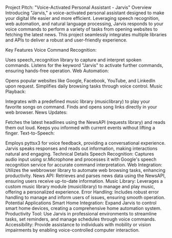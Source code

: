 Project Pitch: "Voice-Activated Personal Assistant - Jarvis"
Overview
Introducing "Jarvis," a voice-activated personal assistant designed to make your digital life easier and more efficient. Leveraging speech recognition, web automation, and natural language processing, Jarvis responds to your voice commands to perform a variety of tasks from opening websites to fetching the latest news. This project seamlessly integrates multiple libraries and APIs to deliver a robust and user-friendly experience.

Key Features
Voice Command Recognition:

Uses speech_recognition library to capture and interpret spoken commands.
Listens for the keyword "Jarvis" to activate further commands, ensuring hands-free operation.
Web Automation:

Opens popular websites like Google, Facebook, YouTube, and LinkedIn upon request.
Simplifies daily browsing tasks through voice control.
Music Playback:

Integrates with a predefined music library (musiclibrary) to play your favorite songs on command.
Finds and opens song links directly in your web browser.
News Updates:

Fetches the latest headlines using the NewsAPI (requests library) and reads them out loud.
Keeps you informed with current events without lifting a finger.
Text-to-Speech:

Employs pyttsx3 for voice feedback, providing a conversational experience.
Jarvis speaks responses and reads out information, making interactions natural and engaging.
Technical Details
Speech Recognition: Captures audio input using sr.Microphone and processes it with Google's speech recognition service for accurate command interpretation.
Web Integration: Utilizes the webbrowser library to automate web browsing tasks, enhancing productivity.
News API: Retrieves and parses news data using the NewsAPI, ensuring users receive up-to-date information.
Music Library: Leverages a custom music library module (musiclibrary) to manage and play music, offering a personalized experience.
Error Handling: Includes robust error handling to manage and inform users of issues, ensuring smooth operation.
Potential Applications
Smart Home Integration: Expand Jarvis to control smart home devices, creating a comprehensive home automation system.
Productivity Tool: Use Jarvis in professional environments to streamline tasks, set reminders, and manage schedules through voice commands.
Accessibility: Provide assistance to individuals with mobility or vision impairments by enabling voice-controlled computer interaction.
